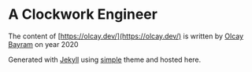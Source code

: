 # A Clockwork Engineer

The content of [https://olcay.dev/](https://olcay.dev/) is written by [Olcay Bayram](http://olcaybayram.com.tr/) on year 2020

Generated with [Jekyll](http://jekyllrb.com/) using [simple](https://github.com/wild-flame/jekyll-simple) theme and hosted here.
